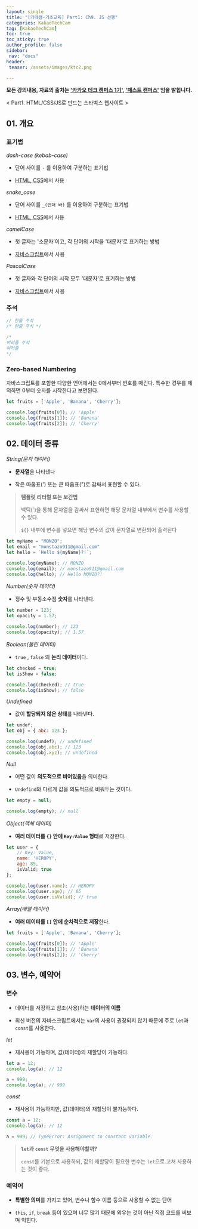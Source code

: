 ```yaml
---
layout: single
title: "[카테캠-기초교육] Part1: Ch9. JS 선행"
categories: KakaoTechCam
tag: [KakaoTechCam]
toc: true
toc_sticky: true
author_profile: false
sidebar:
 nav: "docs"
header:
 teaser: /assets/images/ktc2.png

---
```


**모든 강의내용, 자료의 출처는 <u>'카카오 테크 캠퍼스 1기'</u>, <u>'패스트 캠퍼스'</u> 임을 밝힙니다.**

< Part1. HTML/CSS/JS로 만드는 스타벅스 웹사이트 >

## 01. 개요

### 표기법

*dash-case (kebab-case)*

- 단어 사이를 `-` 를 이용하여 구분하는 표기법

- <u>HTML, CSS</u>에서 사용

*snake_case*

- 단어 사이를 `_(언더 바)` 를 이용하여 구분하는 표기법

- <u>HTML, CSS</u>에서 사용

*camelCase*

- 첫 글자는 '소문자'이고, 각 단어의 시작을 '대문자'로 표기하는 방법

- <u>자바스크립트</u>에서 사용

*PascalCase*

- 첫 글자와 각 단어의 시작 모두 '대문자'로 표기하는 방법

- <u>자바스크립트</u>에서 사용

### 주석

```js
// 한줄 주석
/* 한줄 주석 */

/*
여러줄 주석
여러줄
*/
```

### Zero-based Numbering

자바스크립트를 포함한 다양한 언어에서는 0에서부터 번호를 매긴다. 특수한 경우를 제외하면 0부터 숫자를 시작한다고 보면된다.

```js
let fruits = ['Apple', 'Banana', 'Cherry'];

console.log(fruits[0]); // 'Apple'
console.log(fruits[1]); // 'Banana'
console.log(fruits[2]); // 'Cherry'
```

## 02. 데이터 종류

*String(문자 데이터)*

- **문자열**을 나타낸다

- 작은 따옴표(') 또는 큰 따옴표(")로 감싸서 표현할 수 있다.

> **템플릿 리터럴 또는 보간법**
> 
> 백틱(`)을 통해 문자열을 감싸서 표현하면 해당 문자열 내부에서 변수를 사용할 수 있다.
> 
> `${}` 내부에 변수를 넣으면 해당 변수의 값이 문자열로 변환되어 출력된다

```js
let myName = "MONZO";
let email = "monstazo911@gmail.com"
let hello = `Hello ${myName}?!`;

console.log(myName); // MONZO
console.log(email); // monstazo911@gmail.com
console.log(hello); // Hello MONZO?!
```

*Number(숫자 데이터)*

- 정수 및 부동소수점 **숫자**를 나타낸다.

```js
let number = 123;
let opacity = 1.57;

console.log(number); // 123
console.log(opacity); // 1.57
```

*Boolean(불린 데이터)*

- `true` , `false` 의 **논리 데이터**이다.

```js
let checked = true;
let isShow = false;

console.log(checked); // true
console.log(isShow); // false
```

*Undefined*

- 값이 **할당되지 않은 상태**를 나타낸다.

```js
let undef;
let obj = { abc: 123 };

console.log(undef); // undefined
console.log(obj.abc); // 123
console.log(obj.xyz); // undefined
```

*Null*

- 어떤 값이 **의도적으로 비어있음**을 의미한다.

- `Undefind`와 다르게 값을 의도적으로 비워두는 것이다. 

```js
let empty = null;

console.log(empty); // null
```

*Object(객체 데이터)*

- **여러 데이터를 `{}` 안에 `Key:Value` 형태**로 저장한다. 

```js
let user = {
    // Key: Value,
    name: 'HEROPY',
    age: 85,
    isValid; true
};

console.log(user.name); // HEROPY
console.log(user.age); // 85
console.log(user.isValid); // true
```

*Array(배열 데이터)*

- **여러 데이터를 `[]` 안에 순차적으로 저장**한다.

```js
let fruits = ['Apple', 'Banana', 'Cherry'];

console.log(fruits[0]); // 'Apple'
console.log(fruits[1]); // 'Banana'
console.log(fruits[2]); // 'Cherry'
```

## 03. 변수, 예약어

### 변수

- 데이터를 저장하고 참조(사용)하는 **데이터의 이름**

- 최신 버전의 자바스크립트에서는 `var`의 사용이 권장되지 않기 때문에 주로 `let`과 `const`를 사용한다.

*let*

- 재사용이 가능하며, 값(데이터)의 재할당이 가능하다.

```js
let a = 12;
console.log(a); // 12

a = 999;
console.log(a); // 999
```

*const*

- 재사용이 가능하지만, 값(데이터)의 재할당이 불가능하다.

```js
const a = 12;
console.log(a); // 12

a = 999; // TypeError: Assignment to constant variable
```

> **`let`과 `const` 무엇을 사용해야할까?**
> 
> `const`를 기본으로 사용하되, 값의 재할당이 필요한 변수는 `let`으로 고쳐 사용하는 것이 좋다.

### 예약어

- **특별한 의미**를 가지고 있어, 변수나 함수 이름 등으로 사용할 수 없는 단어

- `this`, `if`, `break` 등이 있으며 너무 많기 때문에 외우는 것이 아닌 직접 코드를 써보며 익힌다.
